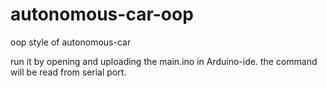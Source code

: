 # autonomous-car-oop
oop style of autonomous-car

run it by opening and uploading the main.ino in Arduino-ide.
the command will be read from serial port.
